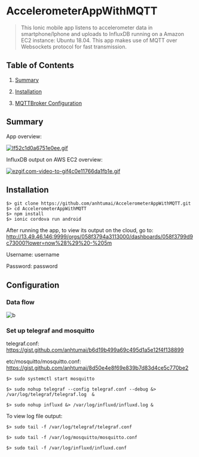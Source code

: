 # AccelerometerAppWithMQTT

> This Ionic mobile app listens to accelerometer data in smartphone/Iphone and uploads to InfluxDB running on a Amazon EC2 instance: Ubuntu 18.04. This app makes use of MQTT over Websockets protocol for fast transmission.

## Table of Contents

1. [Summary](#Summary)

2. [Installation](#Installation)

3. [MQTTBroker Configuration](#Configuration)

## Summary

App overview:

[![lf52c1d0a6751e0ee.gif](https://s4.gifyu.com/images/lf52c1d0a6751e0ee.gif)](https://gifyu.com/image/lW5q)

InfluxDB output on AWS EC2 overview:

[![ezgif.com-video-to-gif4c0e11766da1fb1e.gif](https://s4.gifyu.com/images/ezgif.com-video-to-gif4c0e11766da1fb1e.gif)](https://gifyu.com/image/lW5l)

## Installation

```
$> git clone https://github.com/anhtumai/AccelerometerAppWithMQTT.git
$> cd AccelerometerAppWithMQTT
$> npm install
$> ionic cordova run android
```

After running the app, to view its output on the cloud, go to:
http://13.49.46.146:9999/orgs/058f3794a3113000/dashboards/058f3799d9c73000?lower=now%28%29%20-%205m

Username: username

Password: password

## Configuration

### Data flow

![b](https://user-images.githubusercontent.com/32799668/79673784-734ad780-81e5-11ea-8ce9-adbce9810f73.png)

### Set up telegraf and mosquitto

telegraf.conf: https://gist.github.com/anhtumai/b6d19b499a69c495d1a5e12f4f138899

etc/mosquitto/mosquitto.conf: https://gist.github.com/anhtumai/8d50e4e8f69e839b7d83d4ce5c770be2

```
$> sudo systemctl start mosquitto

$> sudo nohup telegraf --config telegraf.conf --debug &> /var/log/telegraf/telegraf.log  &

$> sudo nohup influxd &> /var/log/influxd/influxd.log &
```

To view log file output:

```
$> sudo tail -f /var/log/telegraf/telegraf.conf

$> sudo tail -f /var/log/mosquitto/mosquitto.conf

$> sudo tail -f /var/log/influxd/influxd.conf
```
